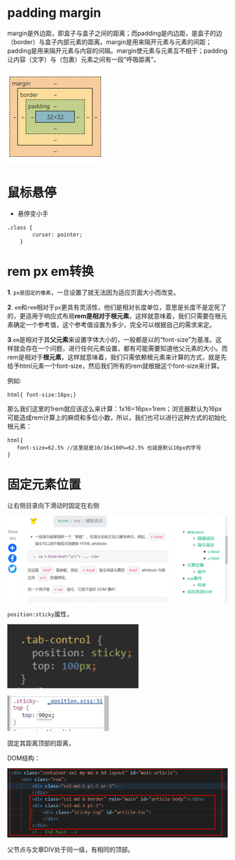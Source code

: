# padding margin

margin是外边距，即盒子与盒子之间的距离；而padding是内边距，是盒子的边（border）与盒子内部元素的距离。margin是用来隔开元素与元素的间距；padding是用来隔开元素与内容的间隔。margin使元素与元素互不相干；padding让内容（文字）与（包裹）元素之间有一段“呼吸距离”。

![image-20220808192702027](assets/image-20220808192702027.png)

# 鼠标悬停

- 悬停变小手

```
.class {
		cursor: pointer;
	}
```

# rem px em转换

**1**. `px是固定的像素`，一旦设置了就无法因为适应页面大小而改变。

**2**. `em`和`rem`相对于`px`更具有灵活性，他们是相对长度单位，意思是长度不是定死了的，更适用于响应式布局**rem是相对于根元素**，这样就意味着，我们只需要在根元素确定一个参考值，这个参考值设置为多少，完全可以根据自己的需求来定。

**3**.`em`是相对于其**父元素**来设置字体大小的，一般都是以<body>的“font-size”为基准。这样就会存在一个问题，进行任何元素设置，都有可能需要知道他父元素的大小。而rem是相对于**根元素**<html>，这样就意味着，我们只需依赖根元素来计算的方式，就是先给予html元素一个font-size，然后我们所有的rem就根据这个font-size来计算。

例如:

```
html{ font-size:16px;}
```

那么我们这里的1rem就应该这么来计算：1x16=16px=1rem；浏览器默认为16px可能造成rem计算上的麻烦和多位小数，所以，我们也可以进行这种方式的初始化根元素：

```
html{
   font-size=62.5% //这里就是10/16x100%=62.5% 也就是默认10px的字号
}
```

# 固定元素位置

让右侧目录向下滑动时固定在右侧

![image-20220813123208519](assets/image-20220813123208519.png)

`position:sticky`属性，

![img](assets/20191005213738238.png)

![image-20220813123334543](assets/image-20220813123334543.png)

固定其距离顶部的距离，

DOM结构：

![image-20220813123509299](assets/image-20220813123509299.png)

父节点与文章DIV处于同一级，有相同的顶部。
